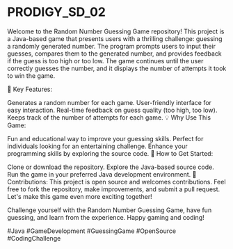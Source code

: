 # PRODIGY_SD_02
Welcome to the Random Number Guessing Game repository! This project is a Java-based game that presents users with a thrilling challenge: guessing a randomly generated number. 
The program prompts users to input their guesses, compares them to the generated number, and provides feedback if the guess is too high or too low. The game continues until the user correctly guesses the number, and it displays the number of attempts it took to win the game.

🌟 Key Features:

Generates a random number for each game.
User-friendly interface for easy interaction.
Real-time feedback on guess quality (too high, too low).
Keeps track of the number of attempts for each game.
💡 Why Use This Game:

Fun and educational way to improve your guessing skills.
Perfect for individuals looking for an entertaining challenge.
Enhance your programming skills by exploring the source code.
🚀 How to Get Started:

Clone or download the repository.
Explore the Java-based source code.
Run the game in your preferred Java development environment.
👥 Contributions:
This project is open source and welcomes contributions. Feel free to fork the repository, make improvements, and submit a pull request. Let's make this game even more exciting together!

Challenge yourself with the Random Number Guessing Game, have fun guessing, and learn from the experience. Happy gaming and coding!

#Java #GameDevelopment #GuessingGame #OpenSource #CodingChallenge
